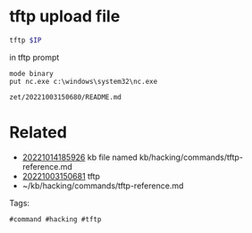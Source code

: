 # tftp upload file
```bash
tftp $IP
```
in tftp prompt
```
mode binary
put nc.exe c:\windows\system32\nc.exe
```

` zet/20221003150680/README.md `

# Related

- [20221014185926](/zet/20221014185926/README.md) kb file named kb/hacking/commands/tftp-reference.md
- [20221003150681](/zet/20221003150681/README.md) tftp
- ~/kb/hacking/commands/tftp-reference.md

Tags:

    #command #hacking #tftp 
